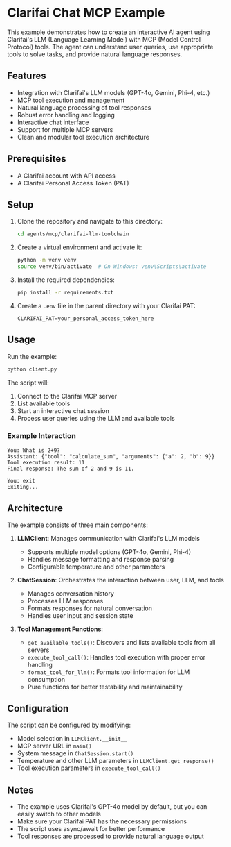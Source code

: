 # Clarifai Chat MCP Example

This example demonstrates how to create an interactive AI agent using Clarifai's LLM (Language Learning Model) with MCP (Model Control Protocol) tools. The agent can understand user queries, use appropriate tools to solve tasks, and provide natural language responses.

## Features

- Integration with Clarifai's LLM models (GPT-4o, Gemini, Phi-4, etc.)
- MCP tool execution and management
- Natural language processing of tool responses
- Robust error handling and logging
- Interactive chat interface
- Support for multiple MCP servers
- Clean and modular tool execution architecture

## Prerequisites

- A Clarifai account with API access
- A Clarifai Personal Access Token (PAT)

## Setup

1. Clone the repository and navigate to this directory:
   ```bash
   cd agents/mcp/clarifai-llm-toolchain
   ```

2. Create a virtual environment and activate it:
   ```bash
   python -m venv venv
   source venv/bin/activate  # On Windows: venv\Scripts\activate
   ```

3. Install the required dependencies:
   ```bash
   pip install -r requirements.txt
   ```

4. Create a `.env` file in the parent directory with your Clarifai PAT:
   ```
   CLARIFAI_PAT=your_personal_access_token_here
   ```

## Usage

Run the example:
```bash
python client.py
```

The script will:
1. Connect to the Clarifai MCP server
2. List available tools
3. Start an interactive chat session
4. Process user queries using the LLM and available tools

### Example Interaction

```
You: What is 2+9?
Assistant: {"tool": "calculate_sum", "arguments": {"a": 2, "b": 9}}
Tool execution result: 11
Final response: The sum of 2 and 9 is 11.

You: exit
Exiting...
```

## Architecture

The example consists of three main components:

1. **LLMClient**: Manages communication with Clarifai's LLM models
   - Supports multiple model options (GPT-4o, Gemini, Phi-4)
   - Handles message formatting and response parsing
   - Configurable temperature and other parameters

2. **ChatSession**: Orchestrates the interaction between user, LLM, and tools
   - Manages conversation history
   - Processes LLM responses
   - Formats responses for natural conversation
   - Handles user input and session state

3. **Tool Management Functions**:
   - `get_available_tools()`: Discovers and lists available tools from all servers
   - `execute_tool_call()`: Handles tool execution with proper error handling
   - `format_tool_for_llm()`: Formats tool information for LLM consumption
   - Pure functions for better testability and maintainability


## Configuration

The script can be configured by modifying:

- Model selection in `LLMClient.__init__`
- MCP server URL in `main()`
- System message in `ChatSession.start()`
- Temperature and other LLM parameters in `LLMClient.get_response()`
- Tool execution parameters in `execute_tool_call()`

## Notes

- The example uses Clarifai's GPT-4o model by default, but you can easily switch to other models
- Make sure your Clarifai PAT has the necessary permissions
- The script uses async/await for better performance
- Tool responses are processed to provide natural language output